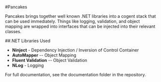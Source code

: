 #Pancakes


Pancakes brings together well known .NET libraries into a cogent stack that can be used immediately.  Things like logging, validation, and object mapping are wrapped into interfaces that can be injected into their relevant classes.

##.NET Libraries Used

* **Ninject** - Dependency Injection / Inversion of Control Container
* **AutoMapper** -- Object Mapping
* **Fluent Validation** -- Object Validation
* **NLog** - Logging

For full documentation, see the documentation folder in the repository.
